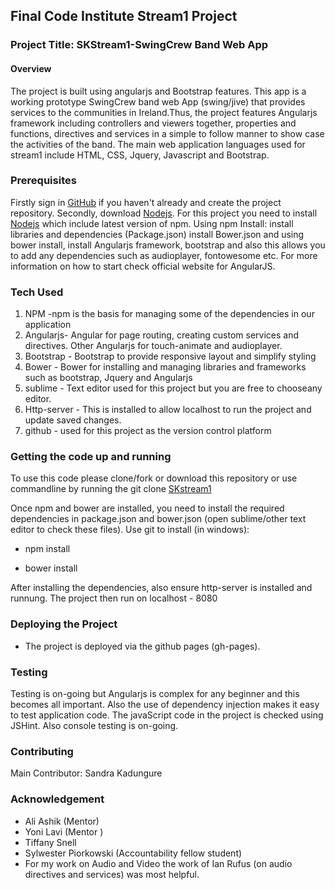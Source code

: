 ## Final Code Institute Stream1 Project 

### Project Title: SKStream1-SwingCrew Band Web App


#### Overview

The project is built using angularjs and Bootstrap features. This app is a working prototype SwingCrew band web App (swing/jive) that provides services to the communities in Ireland.Thus, the project features Angularjs framework including controllers and viewers together, properties and functions, directives and services in a simple to follow manner to show case the activities of the band. The main web application languages used for stream1 include HTML, CSS, Jquery, Javascript and Bootstrap.

### Prerequisites 
Firstly sign in [GitHub](http://github.com) if you haven't already and create the project repository. Secondly, download [Nodejs](https://nodejs.org/en/download). For this project you need to install [Nodejs](https://nodejs.org/en/download) which include latest version of npm. Using npm Install: install libraries and dependencies (Package.json) install Bower.json and using bower install, install Angularjs framework, bootstrap and also this allows you to add any dependencies such as audioplayer, fontowesome etc. For more information on how to start check official website for AngularJS.


### Tech Used
 
1. NPM -npm is the basis for managing some of the dependencies in our application
2. Angularjs- Angular for page routing, creating custom services and directives. Other Angularjs for touch-animate and audioplayer.
3. Bootstrap - Bootstrap to provide responsive layout and simplify styling
4. Bower - Bower for installing and managing libraries and frameworks such as bootstrap, Jquery and Angularjs 
5. sublime - Text editor used for this project but you are free to chooseany editor.
6. Http-server - This is installed to allow localhost to run the project and update saved changes.
7. github - used for this project as the version control platform

### Getting the code up and running

To use this code please clone/fork or download this repository or use commandline by running the git clone [SKstream1](https://github.com/Mauya/SKstream1)  

Once npm and bower are installed, you need to install the required dependencies in package.json and bower.json (open sublime/other text editor to check these files). Use git to install (in windows):

* npm install

* bower install

After installing the dependencies, also ensure http-server is installed and runnung. The project then run on localhost - 8080

### Deploying the Project

* The project is deployed via the github pages (gh-pages).

### Testing

Testing is on-going but Angularjs is complex for any beginner and this becomes all important. Also the use of dependency injection makes it easy to test application code. The javaScript code in the project is checked using JSHint. Also console testing is on-going.

### Contributing

Main Contributor:  Sandra Kadungure

### Acknowledgement 
* Ali Ashik (Mentor) 
* Yoni Lavi (Mentor ) 
* Tiffany Snell
* Sylwester Piorkowski (Accountability fellow student)
* For my work on Audio and Video the work of Ian Rufus (on audio directives and services) was most helpful.